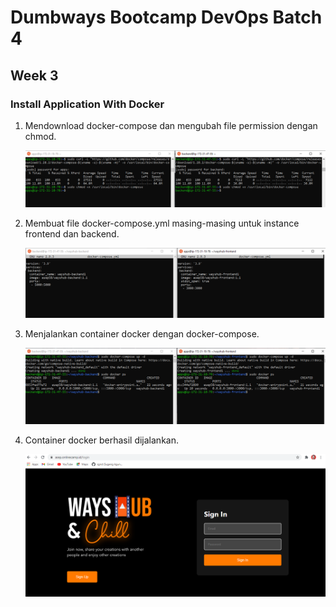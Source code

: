 # Dumbways Bootcamp DevOps Batch 4
## Week 3
### Install Application With Docker

1. Mendownload docker-compose dan mengubah file permission dengan chmod.
    
    ![1](https://github.com/asepboy/bootcamp-dumbways/blob/main/week%203/Install%20Application%20With%20Docker/img/1.PNG)

2. Membuat file docker-compose.yml masing-masing untuk instance frontend dan backend.
    
    ![2](https://github.com/asepboy/bootcamp-dumbways/blob/main/week%203/Install%20Application%20With%20Docker/img/2.PNG)
    
3. Menjalankan container docker dengan docker-compose.
    
    ![3](https://github.com/asepboy/bootcamp-dumbways/blob/main/week%203/Install%20Application%20With%20Docker/img/3.PNG)

4. Container docker berhasil dijalankan.
    
    ![4](https://github.com/asepboy/bootcamp-dumbways/blob/main/week%203/Install%20Application%20With%20Docker/img/4.PNG)
